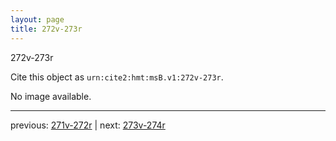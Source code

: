 ```yaml
---
layout: page
title: 272v-273r
---
```


272v-273r

Cite this object as `urn:cite2:hmt:msB.v1:272v-273r`.

No image available. 



---

previous: [271v-272r](../271v-272r/) | next: [273v-274r](../273v-274r/)